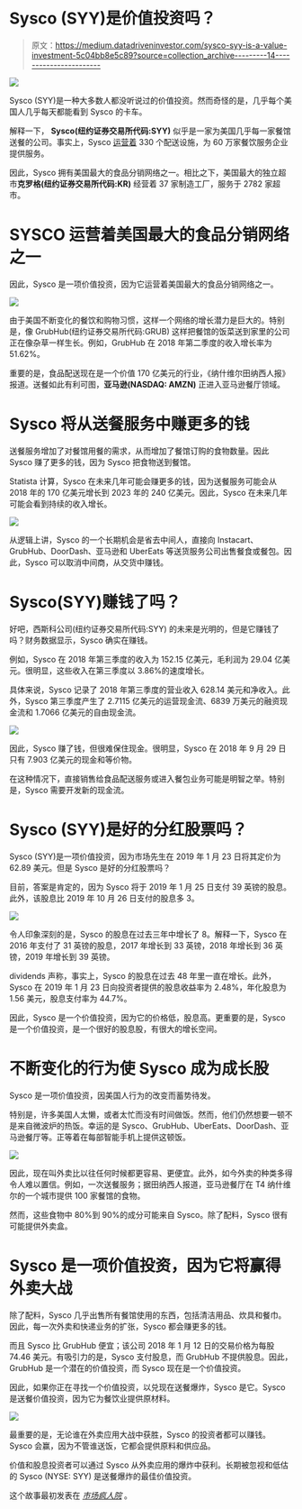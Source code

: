 # Sysco (SYY)是价值投资吗？

> 原文：<https://medium.datadriveninvestor.com/sysco-syy-is-a-value-investment-5c04bb8e5c89?source=collection_archive---------14----------------------->

[![](img/86413979187588e24a9bcdd2b4406eb3.png)](http://www.track.datadriveninvestor.com/1B9E)

Sysco (SYY)是一种大多数人都没听说过的价值投资。然而奇怪的是，几乎每个美国人几乎每天都能看到 Sysco 的卡车。

解释一下， **Sysco(纽约证券交易所代码:SYY)** 似乎是一家为美国几乎每一家餐馆送餐的公司。事实上，Sysco [运营着](https://www.sysco.com/Contact/Contact/Our-Locations.html) 330 个配送设施，为 60 万家餐饮服务企业提供服务。

因此，Sysco 拥有美国最大的食品分销网络之一。相比之下，美国最大的独立超市**克罗格(纽约证券交易所代码:KR)** 经营着 37 家制造工厂，服务于 2782 家超市。

# SYSCO 运营着美国最大的食品分销网络之一

因此，Sysco 是一项价值投资，因为它运营着美国最大的食品分销网络之一。

![](img/5636cd4c4e3f1d742340901738e519e4.png)

由于美国不断变化的餐饮和购物习惯，这样一个网络的增长潜力是巨大的。特别是，像 GrubHub(纽约证券交易所代码:GRUB) 这样把餐馆的饭菜送到家里的公司正在像杂草一样生长。例如，GrubHub 在 2018 年第二季度的收入增长率为 51.62%。

重要的是，食品配送现在是一个价值 170 亿美元的行业，《纳什维尔田纳西人报》报道。送餐如此有利可图，**亚马逊(NASDAQ: AMZN)** 正进入亚马逊餐厅领域。

# Sysco 将从送餐服务中赚更多的钱

送餐服务增加了对餐馆用餐的需求，从而增加了餐馆订购的食物数量。因此 Sysco 赚了更多的钱，因为 Sysco 把食物送到餐馆。

Statista 计算，Sysco 在未来几年可能会赚更多的钱，因为送餐服务可能会从 2018 年的 170 亿美元增长到 2023 年的 240 亿美元。因此，Sysco 在未来几年可能会看到持续的收入增长。

![](img/672627dc4147d6b35f22cea5ed85b114.png)

从逻辑上讲，Sysco 的一个长期机会是省去中间人，直接向 Instacart、GrubHub、DoorDash、亚马逊和 UberEats 等送货服务公司出售餐食或餐包。因此，Sysco 可以取消中间商，从交货中赚钱。

# **Sysco(SYY)赚钱了吗？**

好吧，西斯科公司(纽约证券交易所代码:SYY) 的未来是光明的，但是它赚钱了吗？财务数据显示，Sysco 确实在赚钱。

例如，Sysco 在 2018 年第三季度的收入为 152.15 亿美元，毛利润为 29.04 亿美元。很明显，这些收入在第三季度以 3.86%的速度增长。

具体来说，Sysco 记录了 2018 年第三季度的营业收入 628.14 美元和净收入。此外，Sysco 第三季度产生了 2.7115 亿美元的运营现金流、6839 万美元的融资现金流和 1.7066 亿美元的自由现金流。

![](img/2653391cc39c9202aaa70d72d2899d37.png)

因此，Sysco 赚了钱，但很难保住现金。很明显，Sysco 在 2018 年 9 月 29 日只有 7.903 亿美元的现金和等价物。

在这种情况下，直接销售给食品配送服务或进入餐包业务可能是明智之举。特别是，Sysco 需要开发新的现金流。

# Sysco (SYY)是好的分红股票吗？

Sysco (SYY)是一项价值投资，因为市场先生在 2019 年 1 月 23 日将其定价为 62.89 美元。但是 Sysco 是好的分红股票吗？

目前，答案是肯定的，因为 Sysco 将于 2019 年 1 月 25 日支付 39 英镑的股息。此外，该股息比 2019 年 10 月 26 日支付的股息多 3。

![](img/7c9ad6c093adeb74a2fa6189a62ff5ed.png)

令人印象深刻的是，Sysco 的股息在过去三年中增长了 8。解释一下，Sysco 在 2016 年支付了 31 英镑的股息，2017 年增长到 33 英镑，2018 年增长到 36 英镑，2019 年增长到 39 英镑。

dividends 声称，事实上，Sysco 的股息在过去 48 年里一直在增长。此外，Sysco 在 2019 年 1 月 23 日向投资者提供的股息收益率为 2.48%，年化股息为 1.56 美元，股息支付率为 44.7%。

因此，Sysco 是一个价值投资，因为它的价格低，股息高。更重要的是，Sysco 是一个价值投资，是一个很好的股息股，有很大的增长空间。

# **不断变化的行为使 Sysco 成为成长股**

Sysco 是一项价值投资，因美国人行为的改变而蓄势待发。

特别是，许多美国人太懒，或者太忙而没有时间做饭。然而，他们仍然想要一顿不是来自微波炉的热饭。幸运的是 Sysco、GrubHub、UberEats、DoorDash、亚马逊餐厅等。正等着在每部智能手机上提供这顿饭。

![](img/9fb0cecc8efa774a13e7e9c2558c751e.png)

因此，现在叫外卖比以往任何时候都更容易、更便宜。此外，如今外卖的种类多得令人难以置信。例如，一次送餐服务；据田纳西人报道，亚马逊餐厅在 T4 纳什维尔的一个城市提供 100 家餐馆的食物。

然而，这些食物中 80%到 90%的成分可能来自 Sysco。除了配料，Sysco 很有可能提供外卖盒。

# Sysco 是一项价值投资，因为它将赢得外卖大战

除了配料，Sysco 几乎出售所有餐馆使用的东西，包括清洁用品、炊具和餐巾。因此，每一次外卖和快递业务的扩张，Sysco 都会赚更多的钱。

而且 Sysco 比 GrubHub 便宜；该公司 2018 年 1 月 12 日的交易价格为每股 74.46 美元。有吸引力的是，Sysco 支付股息，而 GrubHub 不提供股息。因此，GrubHub 是一个潜在的价值投资，而 Sysco 现在是一个价值投资。

因此，如果你正在寻找一个价值投资，以兑现在送餐爆炸，Sysco 是它。Sysco 是送餐价值投资，因为它为餐饮业提供原材料。

![](img/53ad82445e322a4791d108ec15435ee4.png)

最重要的是，无论谁在外卖应用大战中获胜，Sysco 的投资者都可以赚钱。Sysco 会赢，因为不管谁送饭，它都会提供原料和供应品。

价值和股息投资者可以通过 Sysco 从外卖应用的爆炸中获利。长期被忽视和低估的 Sysco (NYSE: SYY) 是送餐爆炸的最佳价值投资。

这个故事最初发表在 [*市场疯人院*](https://marketmadhouse.com/) 。